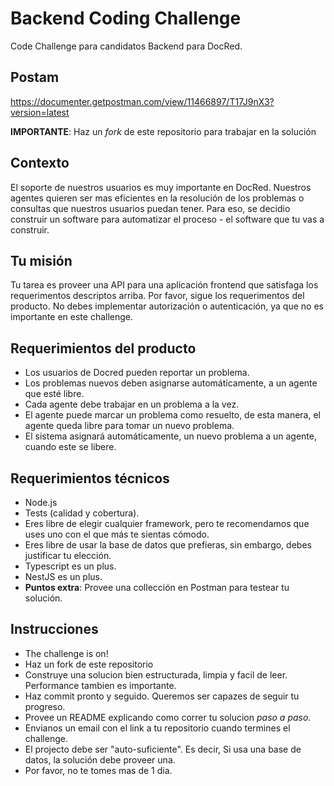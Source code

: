 # Backend Coding Challenge

Code Challenge para candidatos Backend para DocRed.

## Postam

https://documenter.getpostman.com/view/11466897/T17J9nX3?version=latest

**IMPORTANTE**: Haz un _fork_ de este repositorio para trabajar en la solución

## Contexto

El soporte de nuestros usuarios es muy importante en DocRed. Nuestros agentes quieren ser mas eficientes en la resolución de los problemas o consultas que nuestros usuarios puedan tener. Para eso, se decidio construir un software para automatizar el proceso - el software que tu vas a construir.

## Tu misión

Tu tarea es proveer una API para una aplicación frontend que satisfaga los requerimentos descriptos arriba.
Por favor, sigue los requerimentos del producto.
No debes implementar autorización o autenticación, ya que no es importante en este challenge.

## Requerimientos del producto

- Los usuarios de Docred pueden reportar un problema.
- Los problemas nuevos deben asignarse automáticamente, a un agente que esté libre.
- Cada agente debe trabajar en un problema a la vez.
- El agente puede marcar un problema como resuelto, de esta manera, el agente queda libre para tomar un nuevo problema.
- El sistema asignará automáticamente, un nuevo problema a un agente, cuando este se libere.

## Requerimientos técnicos

- Node.js
- Tests (calidad y cobertura).
- Eres libre de elegir cualquier framework, pero te recomendamos que uses uno con el que más te sientas cómodo.
- Eres libre de usar la base de datos que prefieras, sin embargo, debes justificar tu elección.
- Typescript es un plus.
- NestJS es un plus.
- **Puntos extra**: Provee una collección en Postman para testear tu solución.

## Instrucciones

- The challenge is on!
- Haz un fork de este repositorio
- Construye una solucion bien estructurada, limpia y facil de leer. Performance tambien es importante.
- Haz commit pronto y seguido. Queremos ser capazes de seguir tu progreso.
- Provee un README explicando como correr tu solucion _paso a paso_.
- Envianos un email con el link a tu repositorio cuando termines el challenge.
- El projecto debe ser "auto-suficiente". Es decir, Si usa una base de datos, la solución debe proveer una.
- Por favor, no te tomes mas de 1 dia.
